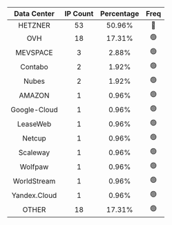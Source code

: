 | Data Center | IP Count | Percentage | Freq |
|:------------:|:--------:|:-----------:|:-----:|
| HETZNER | 53 | 50.96% | 🔴 |
| OVH | 18 | 17.31% | 🟢 |
| MEVSPACE | 3 | 2.88% | 🟢 |
| Contabo | 2 | 1.92% | 🟢 |
| Nubes | 2 | 1.92% | 🟢 |
| AMAZON | 1 | 0.96% | 🟢 |
| Google-Cloud | 1 | 0.96% | 🟢 |
| LeaseWeb | 1 | 0.96% | 🟢 |
| Netcup | 1 | 0.96% | 🟢 |
| Scaleway | 1 | 0.96% | 🟢 |
| Wolfpaw | 1 | 0.96% | 🟢 |
| WorldStream | 1 | 0.96% | 🟢 |
| Yandex.Cloud | 1 | 0.96% | 🟢 |
| OTHER | 18 | 17.31% | 🟢 |
